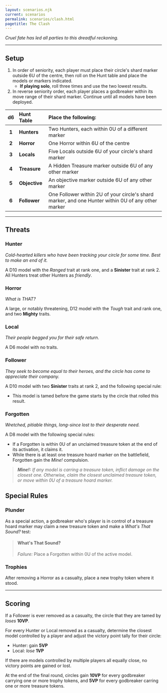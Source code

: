 ```yaml
---
layout: scenarios.njk
current: scenarios
permalink: scenarios/clash.html
pagetitle: The Clash
---
```

_Cruel fate has led all parties to this dreadful reckoning._

<hr id="setup" />

## Setup

1. In order of seniority, each player must place their circle's shard marker outside 6U of the centre, then roll on the Hunt table and place the models or markers indicated.
    - **If playing solo**, roll three times and use the two lowest results.
2. In reverse seniority order, each player places a godbreaker within its move range of their shard marker. Continue until all models have been deployed.

| d6    | Hunt Table    | Place the following:                                                                               |
|:-----:|:------------- |:-------------------------------------------------------------------------------------------------- |
| **1** | **Hunters**   | Two Hunters, each within 0U of a different marker                                                  |
| **2** | **Horror**    | One Horror within 6U of the centre                                                                 |
| **3** | **Locals**    | Five Locals outside 6U of your circle's shard marker                                               |
| **4** | **Treasure**  | A Hidden Treasure marker outside 6U of any other marker                                            |
| **5** | **Objective** | An objective marker outside 6U of any other marker                                                 |
| **6** | **Follower**  | One Follower within 2U of your circle's shard marker, and one Hunter within 0U of any other marker |

<hr id="threats" />

## Threats

### Hunter
_Cold-hearted killers who have been tracking your circle for some time. Best to make an end of it._

A D10 model with the _Ranged_ trait at rank one, and a **Sinister** trait at rank 2. All Hunters treat other Hunters as _friendly_.

### Horror
_What is THAT?_

A large, or notably threatening, D12 model with the _Tough_ trait and rank one, and two **Mighty** traits.

### Local
_Their people begged you for their safe return._

A D6 model with no traits.

### Follower
_They seek to become equal to their heroes, and the circle has come to appreciate their company._

A D10 model with two **Sinister** traits at rank 2, and the following special rule:

- This model is tamed before the game starts by the circle that rolled this result.

### Forgotten
_Wretched, pitiable things, long-since lost to their desperate need._

A D8 model with the following special rules:

- If a Forgotten is within 0U of an unclaimed treasure token at the end of its activation, it claims it.
- While there is at least one treasure hoard marker on the battlefield, Forgotten gain the _Mine!_ compulsion.

> _**Mine!:** If any model is carring a treasure token, inflict damage on the closest one. Otherwise, claim the closest unclaimed treasure token, or move within 0U of a treasure hoard marker._

## Special Rules

### Plunder
As a special action, a godbreaker who's player is in control of a treasure hoard marker may claim a new treasure token and make a _What's That Sound?_ test:

> #### What's That Sound?
> _Failure:_ Place a Forgotten within 0U of the active model.

### Trophies
After removing a Horror as a casualty, place a new trophy token where it stood.

<hr id="scoring" />

## Scoring
If a Follower is ever removed as a casualty, the circle that they are tamed by _loses_ **10VP**.

For every Hunter or Local removed as a casualty, determine the closest model controlled by a player and adjust the victory point tally for their circle:

- Hunter: gain **5VP**
- Local: _lose_ **1VP**

If there are models controlled by multiple players all equally close, no victory points are gained or lost.

At the end of the final round, circles gain **10VP** for every godbreaker carrying one or more trophy tokens, and **5VP** for every godbreaker carring one or more treasure tokens.
